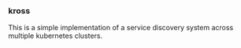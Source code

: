 ### kross

This is a simple implementation of a service discovery system across multiple kubernetes clusters.